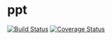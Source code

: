 # ppt
[![Build Status](https://secure.travis-ci.org/suvetig/ppt.png?branch=master)](https://travis-ci.org/suvetig/ppt)
[![Coverage Status](https://coveralls.io/repos/suvetig/ppt/badge.svg?branch=master)](https://coveralls.io/r/suvetig/ppt/?branch=master)
